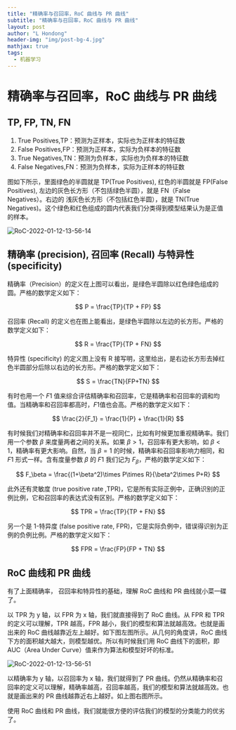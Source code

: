 ```yaml
---
title: "精确率与召回率，RoC 曲线与 PR 曲线"
subtitle: "精确率与召回率，RoC 曲线与 PR 曲线"
layout: post
author: "L Hondong"
header-img: "img/post-bg-4.jpg"
mathjax: true
tags:
  - 机器学习
---
```


# 精确率与召回率，RoC 曲线与 PR 曲线

## TP, FP, TN, FN

1. True Positives,TP：预测为正样本，实际也为正样本的特征数
2. False Positives,FP：预测为正样本，实际为负样本的特征数
3. True Negatives,TN：预测为负样本，实际也为负样本的特征数
4. False Negatives,FN：预测为负样本，实际为正样本的特征数

图如下所示，里面绿色的半圆就是 TP(True Positives), 红色的半圆就是 FP(False Positives), 左边的灰色长方形（不包括绿色半圆），就是 FN（False Negatives）。右边的 浅灰色长方形（不包括红色半圆），就是 TN(True Negatives)。这个绿色和红色组成的圆内代表我们分类得到模型结果认为是正值的样本。

<img src="https://cdn.jsdelivr.net/gh/lhondong/Assets/Images/RoC-2022-01-12-13-56-14.png" alt="RoC-2022-01-12-13-56-14" style="zoom:100%;" />

## 精确率 (precision), 召回率 (Recall) 与特异性 (specificity)

精确率（Precision）的定义在上图可以看出，是绿色半圆除以红色绿色组成的圆。严格的数学定义如下：

$$
P = \frac{TP}{TP + FP}
$$

召回率 (Recall) 的定义也在图上能看出，是绿色半圆除以左边的长方形。严格的数学定义如下：

$$
R = \frac{TP}{TP + FN}
$$

特异性 (specificity) 的定义图上没有 R 接写明，这里给出，是右边长方形去掉红色半圆部分后除以右边的长方形。严格的数学定义如下：

$$
S = \frac{TN}{FP+TN}
$$

有时也用一个 $F1$ 值来综合评估精确率和召回率，它是精确率和召回率的调和均值。当精确率和召回率都高时，$F1$值也会高。严格的数学定义如下：

$$
\frac{2}{F_1} = \frac{1}{P} + \frac{1}{R}
$$

有时候我们对精确率和召回率并不是一视同仁，比如有时候更加重视精确率。我们用一个参数 $\beta$ 来度量两者之间的关系。如果 $\beta>1$，召回率有更大影响，如 $\beta<1$，精确率有更大影响。自然，当 $\beta=1$ 的时候，精确率和召回率影响力相同，和 $F1$ 形式一样。含有度量参数 $\beta$ 的 $F1$ 我们记为 $F_\beta$，严格的数学定义如下：

$$
F_\beta = \frac{(1+\beta^2)\times P\times R}{\beta^2\times P+R}
$$

此外还有灵敏度 (true positive rate ,TPR)，它是所有实际正例中，正确识别的正例比例，它和召回率的表达式没有区别。严格的数学定义如下：

$$
TPR = \frac{TP}{TP + FN}
$$

另一个是 1-特异度 (false positive rate, FPR)，它是实际负例中，错误得识别为正例的负例比例。严格的数学定义如下：

$$
FPR = \frac{FP}{FP + TN}
$$

## RoC 曲线和 PR 曲线

有了上面精确率， 召回率和特异性的基础，理解 RoC 曲线和 PR 曲线就小菜一碟了。

以 TPR 为 y 轴，以 FPR 为 x 轴，我们就直接得到了 RoC 曲线。从 FPR 和 TPR 的定义可以理解，TPR 越高，FPR 越小，我们的模型和算法就越高效。也就是画出来的 RoC 曲线越靠近左上越好。如下图左图所示。从几何的角度讲，RoC 曲线下方的面积越大越大，则模型越优。所以有时候我们用 RoC 曲线下的面积，即 AUC（Area Under Curve）值来作为算法和模型好坏的标准。

<img src="https://cdn.jsdelivr.net/gh/lhondong/Assets/Images/RoC-2022-01-12-13-56-51.png" alt="RoC-2022-01-12-13-56-51" style="zoom:100%;" />

以精确率为 y 轴，以召回率为 x 轴，我们就得到了 PR 曲线。仍然从精确率和召回率的定义可以理解，精确率越高，召回率越高，我们的模型和算法就越高效。也就是画出来的 PR 曲线越靠近右上越好。如上图右图所示。

使用 RoC 曲线和 PR 曲线，我们就能很方便的评估我们的模型的分类能力的优劣了。